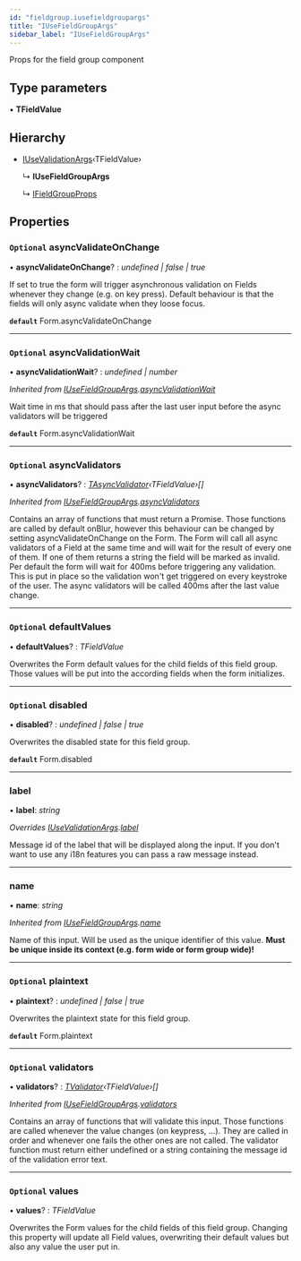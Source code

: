 ```yaml
---
id: "fieldgroup.iusefieldgroupargs"
title: "IUseFieldGroupArgs"
sidebar_label: "IUseFieldGroupArgs"
---
```


Props for the field group component

## Type parameters

▪ **TFieldValue**

## Hierarchy

* [IUseValidationArgs](usevalidation.iusevalidationargs.md)‹TFieldValue›

  ↳ **IUseFieldGroupArgs**

  ↳ [IFieldGroupProps](fieldgroup.ifieldgroupprops.md)

## Properties

### `Optional` asyncValidateOnChange

• **asyncValidateOnChange**? : *undefined | false | true*

If set to true the form will trigger asynchronous validation on Fields whenever
they change (e.g. on key press). Default behaviour is that the fields will only
async validate when they loose focus.

**`default`** Form.asyncValidateOnChange

___

### `Optional` asyncValidationWait

• **asyncValidationWait**? : *undefined | number*

*Inherited from [IUseFieldGroupArgs](fieldgroup.iusefieldgroupargs.md).[asyncValidationWait](fieldgroup.iusefieldgroupargs.md#optional-asyncvalidationwait)*

Wait time in ms that should pass after
the last user input before the async
validators will be triggered

**`default`** Form.asyncValidationWait

___

### `Optional` asyncValidators

• **asyncValidators**? : *[TAsyncValidator](../modules/validators.md#tasyncvalidator)‹TFieldValue›[]*

*Inherited from [IUseFieldGroupArgs](fieldgroup.iusefieldgroupargs.md).[asyncValidators](fieldgroup.iusefieldgroupargs.md#optional-asyncvalidators)*

Contains an array of functions that must return a Promise. Those functions are called by default onBlur,
however this behaviour can be changed by setting asyncValidateOnChange on the Form. The Form will call
all async validators of a Field at the same time and will wait for the result of every one of them. If
one of them returns a string the field will be marked as invalid. Per default the form will wait for 400ms
before triggering any validation. This is put in place so the validation won't get triggered on every
keystroke of the user. The async validators will be called 400ms after the last value change.

___

### `Optional` defaultValues

• **defaultValues**? : *TFieldValue*

Overwrites the Form default values for the child fields of this field group.
Those values will be put into the according fields when the form initializes.

___

### `Optional` disabled

• **disabled**? : *undefined | false | true*

Overwrites the disabled state for this field group.

**`default`** Form.disabled

___

###  label

• **label**: *string*

*Overrides [IUseValidationArgs](usevalidation.iusevalidationargs.md).[label](usevalidation.iusevalidationargs.md#label)*

Message id of the label that will be displayed along the input.
If you don't want to use any i18n features you can pass a raw message instead.

___

###  name

• **name**: *string*

*Inherited from [IUseFieldGroupArgs](fieldgroup.iusefieldgroupargs.md).[name](fieldgroup.iusefieldgroupargs.md#name)*

Name of this input. Will be used as the unique identifier of this value.
**Must be unique inside its context (e.g. form wide or form group wide)!**

___

### `Optional` plaintext

• **plaintext**? : *undefined | false | true*

Overwrites the plaintext state for this field group.

**`default`** Form.plaintext

___

### `Optional` validators

• **validators**? : *[TValidator](../modules/validators.md#tvalidator)‹TFieldValue›[]*

*Inherited from [IUseFieldGroupArgs](fieldgroup.iusefieldgroupargs.md).[validators](fieldgroup.iusefieldgroupargs.md#optional-validators)*

Contains an array of functions that will validate this input. Those functions are called whenever
the value changes (on keypress, ...). They are called in order and whenever one fails the other ones
are not called. The validator function must return either undefined or a string containing the message
id of the validation error text.

___

### `Optional` values

• **values**? : *TFieldValue*

Overwrites the Form values for the child fields of this field group. Changing
this property will update all Field values, overwriting their default values
but also any value the user put in.
